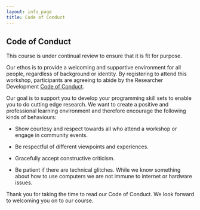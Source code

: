 ```yaml
---
layout: info_page
title: Code of Conduct
---
```


<!--
NOTE TO DEVELOPERS
------------------

WHEN THIS COURSE IS SUPPORTED BY VOLUNTEERS WHO ARE LENDING TIME OUTSIDE THEIR
OFFICIAL DUTIES, THE FOLLOWING CODE OF CONDUCT IS MORE APPROPRIATE:

These courses have been developed by a team of volunteers and are under
continual review to ensure that they are fit for purpose. The delivery of these
workshops is often performed at the margins of an individual's official job
description, so please be considerate of this when communicating with the workshop
leaders and helpers.

Our ethos is to provide a welcoming and supportive environment for all people,
regardless of background or identity. By registering to attend one of these workshops,
participants are agreeing to abide by the Researcher Development
[Code of Conduct](http://www.exeter.ac.uk/media/universityofexeter/doctoralcollege/researcherdevelopment/images/Code_of_conduct.pdf).

Our goal is to support you to develop your programming skill sets to enable you
to do cutting edge research. We want to create a positive and professional
learning environment and therefore encourage the following kinds of behaviours:

- Show courtesy and respect towards all who attend a workshop or engage in
  community events.
- Be respectful of different viewpoints and experiences.
- Gracefully accept constructive criticism.
- Be patient if there are technical glitches. While we know something about how
  to use computers we are not immune to internet or hardware issues.

Thank you for taking the time to read our Code of Conduct. We look forward to
welcoming you on to our courses.
-->


## Code of Conduct

This course is under continual review to ensure that it is fit for purpose.

Our ethos is to provide a welcoming and supportive environment for all people,
regardless of background or identity. By registering to attend this workshop,
participants are agreeing to abide by the Researcher Development
<a href="https://www.exeter.ac.uk/media/universityofexeter/doctoralcollege/researcherdevelopment/images/Code_of_conduct.pdf" target="_blank" rel="external noreferrer" download="">Code of Conduct</a>.

Our goal is to support you to develop your programming skill sets to enable you
to do cutting edge research. We want to create a positive and professional
learning environment and therefore encourage the following kinds of behaviours:

- Show courtesy and respect towards all who attend a workshop or engage in
  community events.

- Be respectful of different viewpoints and experiences.

- Gracefully accept constructive criticism.

- Be patient if there are technical glitches. While we know something about how
  to use computers we are not immune to internet or hardware issues.

Thank you for taking the time to read our Code of Conduct. We look forward to
welcoming you on to our course.
